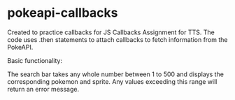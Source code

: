 # pokeapi-callbacks

Created to practice callbacks for JS Callbacks Assignment for TTS. The code uses .then statements to attach callbacks to fetch 
information from the PokeAPI.

Basic functionality:

The search bar takes any whole number between 1 to 500 and displays the corresponding pokemon and sprite. 
Any values exceeding this range will return an error message.
